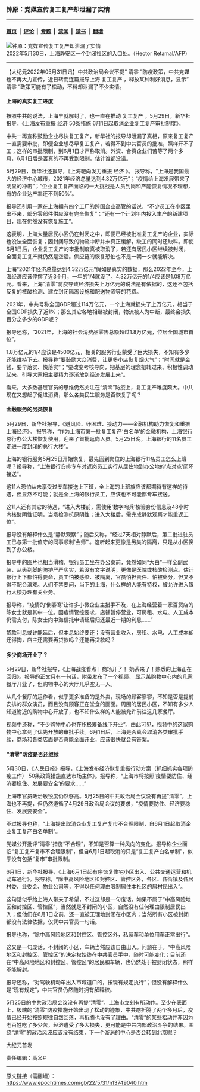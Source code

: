 ### 钟原：党媒宣传复工复产却泄漏了实情

---

#### [首页](../../../..?n13749040) &nbsp;|&nbsp; [评论](../../../../../epoch-comment?n13749040) &nbsp;|&nbsp; [专题](../../../../../epoch-special?n13749040) &nbsp;|&nbsp; [禁闻](../../../../../epoch-news?n13749040) &nbsp;|&nbsp; [禁书](../../../../../books?n13749040) &nbsp;|&nbsp; [翻墙](https://github.com/gfw-breaker/nogfw/blob/master/README.md?n13749040)


<div><img alt="钟原：党媒宣传复工复产却泄漏了实情" class="attachment-djy_600_400 size-djy_600_400 wp-post-image" src="https://i.epochtimes.com/assets/uploads/2022/05/id13749042-000_32BK483-1.jpg"/>
<div class="caption">
 2022年5月30日，上海静安区一个封闭社区的入口处。（Hector Retamal/AFP）
</div></div><hr/><div class="post_content" id="artbody" itemprop="articleBody">
 <!-- article content begin -->
 <p>
  【大纪元2022年05月31日讯】中共政治局会议不提“
  <ok href="https://www.epochtimes.com/gb/tag/%E6%B8%85%E9%9B%B6.html">
   清零
  </ok>
  ”防疫政策，中共党媒也不再大力宣传，近日转而连篇报导上海
  <ok href="https://www.epochtimes.com/gb/tag/%E5%A4%8D%E5%B7%A5%E5%A4%8D%E4%BA%A7.html">
   复工复产
  </ok>
  ，释放某种利好消息，显示“
  <ok href="https://www.epochtimes.com/gb/tag/%E6%B8%85%E9%9B%B6.html">
   清零
  </ok>
  ”政策可能有了松动，不料却泄漏了不少实情。
 </p>
 <h4>
  <strong>
   上海的真实复工进度
  </strong>
 </h4>
 <p>
  按照中共的说法，上海早就解封了，也一直在推动
  <ok href="https://www.epochtimes.com/gb/tag/%E5%A4%8D%E5%B7%A5%E5%A4%8D%E4%BA%A7.html">
   复工复产
  </ok>
  。5月29日，新华社报导，《上海发布重振
  <ok href="https://www.epochtimes.com/gb/tag/%E7%BB%8F%E6%B5%8E.html">
   经济
  </ok>
  50条措施 6月1日起取消企业复工复产审批制度》。
 </p>
 <p>
  中共一再宣称鼓励企业尽快复工复产，新华社的报导却泄漏了真相，原来复工复产一直需要审批，即便企业想尽早复工复产，若得不到中共官员的批准，照样开不了工；这样的审批限制，到6月1日才声称取消。外资、合资企业们苦等了两个多月，6月1日后是否真的不再受到限制，估计谁都没谱。
 </p>
 <p>
  5月29日，新华社还报导，《上海靶向发力重振
  <ok href="https://www.epochtimes.com/gb/tag/%E7%BB%8F%E6%B5%8E.html">
   经济
  </ok>
  》。 报导称，“上海是我国最大的经济中心城市，2021年经济总量达到4.32万亿元”；“疫情给上海发展带来了明显的冲击”；“企业复工复产面临的一大挑战是人员到岗和产能恢复情况不理想，有的企业达产率还不到50%”。
 </p>
 <p>
  报导还引用一家在上海拥有四个工厂的跨国企业高管的话说，“不少员工在小区里出不来，部分零部件供应没有完全恢复”；“还有一个计划年内投入生产的新建项目，现在仍然没有恢复施工”。
 </p>
 <p>
  这表明，上海大量居民小区仍在封闭之中，即便已经被批准复工复产的企业，实际也没法全面恢复；因封闭导致的物流中断并未真正缓解，缺工的同时还缺料。即使6月1日后，企业复工复产的审批制度真被取消了，若还有居民小区继续被封闭，全面复工复产就仍然是空话。供应链的恢复恐怕也不是一朝一夕就能解决。
 </p>
 <p>
  上海“2021年经济总量达到4.32万亿元”假如是真实的数据，那么2022年至今，上海经济应该停摆了近3个月，一年的1/4就没了。4.32万亿元的1/4应该是1.08万亿元。看来，上海“清零”防疫导致经济损失上万亿元的说法是有依据的，这还不包括反复的核酸检测、建立封闭隔离设施和配送物资等的花费。
 </p>
 <p>
  2021年，中共号称全国GDP超过114万亿元，一个上海就损失了上万亿元，相当于全国GDP损失了近1%；那么其它各地相继被封闭，物流被人为中断，最终会损失百分之多少的GDP呢？
 </p>
 <p>
  报导还称，“2021年，上海的社会消费品零售总额超过1.8万亿元，位居全国城市首位”。
 </p>
 <p>
  1.8万亿元的1/4应该是4500亿元，相关的服务行业蒙受了巨大损失，不知有多少还能维持下去。报导称“要鼓励大众消费，让更多小店恢复烟火气”；“时间就是金钱，要早落实、快落实”；“要改变考核导向，把基层的理念扭转过来、积极性调动起来，引导大家把主要精力逐渐放到经济发展上来”。
 </p>
 <p>
  看来，大多数基层官员的思维仍然关注在“清零”防疫上，复工复产难度颇大。中共现在又想起了促进消费，那么各类民生服务是否恢复了呢？
 </p>
 <h4>
  <strong>
   金融服务的另类恢复
  </strong>
 </h4>
 <p>
  5月29日，新华社报导，《避风险、纾困难、接动力——金融机构助力恢复和重振上海经济》。 报导称，“作为上海市第一批复工复产‘白名单’的金融机构，上海银行总行办公大楼恢复使用，迎来了首批返岗人员。5月25日晚，上海银行的11名员工走进一度封闭的总行大楼”。
 </p>
 <p>
  上海的银行服务5月25日开始恢复，最先回到岗位的上海银行11名员工怎么上班呢？报导称，“上海银行安排专车对返岗员工实行从居住地到办公地的‘点对点’闭环接送”。
 </p>
 <p>
  这11人恐怕从未享受过专车接送上下班，全上海的上班族应该都期待有这样的待遇，但显然不可能；就是全上海的银行员工，应该也不可能都专车接送。
 </p>
 <p>
  这11人还有其它的待遇，“进入大楼前，需使用‘数字哨兵’核验身份信息及48小时内核酸阴性证明，当场检测抗原阴性；进入大楼后，需完成静默观察才能重返工位”。
 </p>
 <p>
  报导没有解释什么是“静默观察”；随后又称，“经过7天相对静默后，第二批进驻员工已与第一批值守的同事顺利‘会师’”。这听起来更像是另类的隔离，只是从小区换到了办公楼。
 </p>
 <p>
  报导中的图片也相当滑稽，银行员工坐在办公桌前，竟然如同“大白”一样全副武装，从头到脚的防护严严实实，若没有文字说明，更像是医院或核酸检测点。估计银行上下都怕得要命，员工怕被感染、被隔离，官员怕担责任、怕被处分，但又不得不配合演戏。人们不禁要问，当下的上海，什么样的人能有特权，被允许进入银行大楼办理有关业务。
 </p>
 <p>
  报导称，“疫情的‘倒春寒’让许多小微企业主措手不及，在上海经营着一家百货店的陈女士就是其中一位。因疫情管控要求，店铺暂停营业，可房租、水电、人工成本仍需支付，陈女士向中海信托申请延后归还最近一期的利息……”
 </p>
 <p>
  贷款利息或许能延后，但本息始终要还；没有营业收入，房租、水电、人工成本却还得掏，店主还需要再贷款吗？还能再贷款吗？
 </p>
 <h4>
  <strong>
   多少商场开业了？
  </strong>
 </h4>
 <p>
  5月29日，新华社报导，《上海战疫看点丨商场开了！ 奶茶来了！熟悉的上海正在回归》。报导的正文只有一句话，附带发布了一个视频， 显示某购物中心内的几家餐厅开业了，但购物中心的大厅几乎空无一人。
 </p>
 <p>
  从几个餐厅的运作看，似乎更多准备的是外卖，现场的顾客寥寥，不知是否是提前安排的群众演员，而且没有顾客正在堂食的画面。周围的居民小区，不知有多少人知道附近的购物中心开放了，也不知什么样的人能被允许前往这几家餐厅。
 </p>
 <p>
  视频中还称，“不少购物中心也在积极筹备线下开业”。由此可见，视频中的这家购物中心拿到了优先开放的审批手续。6月1日后，上海是否真会取消各类审批手续，商场和各类店面是否真能全面开业，应该很快就会有答案。
 </p>
 <h4>
  <strong>
   “清零”防疫是否还继续
  </strong>
 </h4>
 <p>
  5月30日，《人民日报》报导，《上海发布经济恢复重振行动方案（抓细抓实各项防疫工作） 50条政策措施直达市场主体》。报导称，“上海市将按照‘疫情要防住、经济要稳住、发展要安全’的要求……”
 </p>
 <p>
  上海市官员政治敏锐度仍然够高。5月25日的中共政治局会议没有再提“清零”，上海也不再提，但仍然遵循了4月29日政治局会议的要求，“疫情要防住、经济要稳住、发展要安全”。
 </p>
 <p>
  不过报导也称，“上海提出取消企业复工复产复市不合理限制，自6月1日起取消企业复工复产白名单制”。
 </p>
 <p>
  党媒公开批评“清零”措施“不合理”，不知是否算一种风向的变化。报导称企业面临“复工复产复市不合理限制”，但自6月1日起取消的只是“复工复产白名单制”，似乎没有包括“复市”审批限制。
 </p>
 <p>
  6月1日，新华社报导，《上海6月1日起有序恢复住宅小区出入、公共交通运营和机动车通行》。报导称，“除中高风险地区和封控区、管控区外，各区、各街镇及各居村委、业委会、物业公司等，不得以任何理由限制居住本社区的居村民出入”。
 </p>
 <p>
  这句话似乎给上海人带来了希望，不过这却是一句废话。如果不属于“中高风险地区和封控区、管控区”，当然就是不封闭的小区，自然没有任何理由限制居民出入；但他们在6月1日之前，还一直被无理地封闭在小区内；当然所有小区被封闭都没有法律依据，仅凭中共官员一句话。
 </p>
 <p>
  报导也称，“除中高风险地区和封控区、管控区外，私家车和单位用车正常出行”。
 </p>
 <p>
  这又是一句废话，不封闭的小区，车辆当然应该自由出入。问题在于，“中高风险地区和封控区、管控区”的决定权始终在中共官员手中，随时可能变化；目前还在“中高风险地区和封控区、管控区”的居民和车辆，也仍然处于被封闭状态，照样不能解封。
 </p>
 <p>
  报导还称，“对驾驶机动车出入市域道口的，按现有规定执行”；但没有解释什么是“现有规定”，中共官员仍然随时拥有解释权。
 </p>
 <p>
  5月25日的中共政治局会议没有再提“清零”，上海市立刻有所动作。至少在表面上，极端的“清零”防疫措施开始出现了松动的迹象，中共瞎折腾了两个多月后，疫情已经开始按照规律自然回落，再折腾也没有了理由。“清零”的某些松动并非因为老百姓吃了多少苦，经济遭受了多大损失，更可能是中共内部政治斗争的结果。围绕“清零”的政治风波应该没有结束，下一个漩涡的中心是否会转到北京呢？
 </p>
 <p>
  大纪元首发
 </p>
 <p>
  责任编辑：高义#
 </p>
 <!-- article content end -->
 <div id="below_article_ad">
 </div>
</div>


---

原文链接（需翻墙）：https://www.epochtimes.com/gb/22/5/31/n13749040.htm